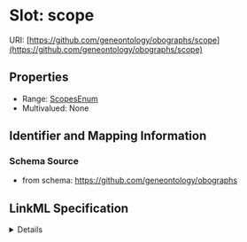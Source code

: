# Slot: scope

URI: [https://github.com/geneontology/obographs/scope](https://github.com/geneontology/obographs/scope)



<!-- no inheritance hierarchy -->




## Properties

* Range: [ScopesEnum](ScopesEnum.md)
* Multivalued: None







## Identifier and Mapping Information







### Schema Source


* from schema: https://github.com/geneontology/obographs




## LinkML Specification

<details>
```yaml
name: scope
from_schema: https://github.com/geneontology/obographs
rank: 1000
alias: scope
domain_of:
- SynonymPropertyValue
range: scopes_enum

```
</details>